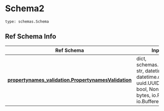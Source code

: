 # Schema2
```
type: schemas.Schema
```

## Ref Schema Info
Ref Schema | Input Type | Output Type
---------- | ---------- | -----------
[**propertynames_validation.PropertynamesValidation**](../../../../../../../../../components/schema/propertynames_validation.md) | dict, schemas.immutabledict, str, datetime.date, datetime.datetime, uuid.UUID, int, float, bool, None, list, tuple, bytes, io.FileIO, io.BufferedReader | schemas.immutabledict, str, float, int, bool, None, tuple, bytes, io.FileIO
